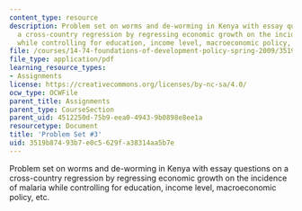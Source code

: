 ```yaml
---
content_type: resource
description: Problem set on worms and de-worming in Kenya with essay questions on
  a cross-country regression by regressing economic growth on the incidence of malaria
  while controlling for education, income level, macroeconomic policy, etc.
file: /courses/14-74-foundations-of-development-policy-spring-2009/3519b87493b7e0c5629fa38314aa5b7e_MIT14_74s09_pset03.pdf
file_type: application/pdf
learning_resource_types:
- Assignments
license: https://creativecommons.org/licenses/by-nc-sa/4.0/
ocw_type: OCWFile
parent_title: Assignments
parent_type: CourseSection
parent_uid: 4512250d-75b9-eea0-4943-9b0898e8ee1a
resourcetype: Document
title: 'Problem Set #3'
uid: 3519b874-93b7-e0c5-629f-a38314aa5b7e
---
```

Problem set on worms and de-worming in Kenya with essay questions on a cross-country regression by regressing economic growth on the incidence of malaria while controlling for education, income level, macroeconomic policy, etc.